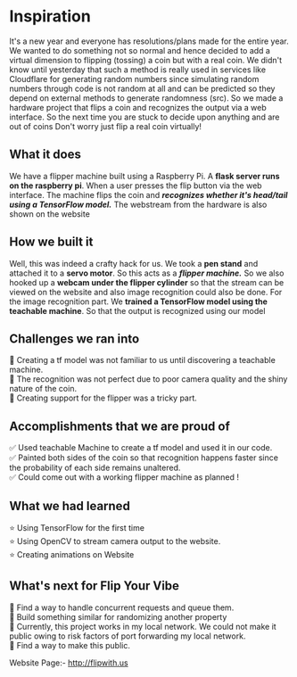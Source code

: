 # Inspiration
It's a new year and everyone has resolutions/plans made for the entire year. We wanted to do something not so normal and hence decided to add a virtual dimension to flipping (tossing) a coin but with a real coin. We didn't know until yesterday that such a method is really used in services like Cloudflare for generating random numbers since simulating random numbers through code is not random at all and can be predicted so they depend on external methods to generate randomness (src). So we made a hardware project that flips a coin and recognizes the output via a web interface. So the next time you are stuck to decide upon anything and are out of coins Don't worry just flip a real coin virtually!  

## What it does
We have a flipper machine built using a Raspberry Pi. A **flask server runs on the raspberry pi**. When a user presses the flip button via the web interface. The machine flips the coin and ***recognizes whether it's head/tail using a TensorFlow model.*** The webstream from the hardware is also shown on the website  

## How we built it
Well, this was indeed a crafty hack for us. We took a **pen stand** and attached it to a **servo motor**. So this acts as a ***flipper machine.*** So we also hooked up a **webcam under the flipper cylinder** so that the stream can be viewed on the website and also image recognition could also be done. For the image recognition part. We **trained a TensorFlow model using the teachable machine**. So that the output is recognized using our model  

## Challenges we ran into
📌 Creating a tf model was not familiar to us until discovering a teachable machine.<br>
📌  The recognition was not perfect due to poor camera quality and the shiny nature of the coin.<br>
📌  Creating support for the flipper was a tricky part.<br>  

## Accomplishments that we are proud of
✅  Used teachable Machine to create a tf model and used it in our code.<br>
✅ Painted both sides of the coin so that recognition happens faster since the probability of each side remains unaltered.<br>
✅  Could come out with a working flipper machine as planned !<br>

## What we had learned
⭐  Using TensorFlow for the first time<br>
⭐  Using OpenCV to stream camera output to the website.<br>
⭐ Creating animations on Website<br>  

## What's next for Flip Your Vibe
📍  Find a way to handle concurrent requests and queue them.<br>
📍  Build something similar for randomizing another property<br>
📍  Currently, this project works in my local network. We could not make it public owing to risk factors of port forwarding my local network.<br>
📍  Find a way to make this public.<br>

Website Page:- http://flipwith.us

